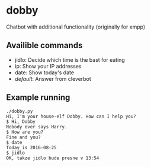 # dobby
Chatbot with additional functionality (originally for xmpp)

## Availible commands

- jidlo: Decide which time is the bast for eating
- ip: Show your IP addresses
- date: Show today's date
- _default_: Answer from cleverbot

## Example running
```
./dobby.py 
Hi, I'm your house-elf Dobby. How can I help you?
$ Hi, Dobby
Nobody ever says Harry.
$ How are you?
Fine and you?
$ date
Today is 2016-08-25
$ jidlo
OK, takze jidlo bude presne v 13:54
```
